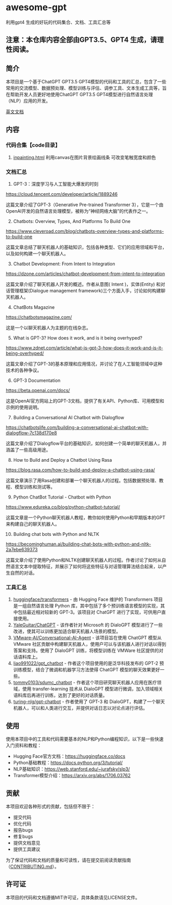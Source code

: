 # awesome-gpt
利用gpt4 生成的好玩的代码集合、文档、工具汇总等

## 注意：本仓库内容全部由GPT3.5、GPT4 生成，请理性阅读。

## 简介

本项目是一个基于ChatGPT GPT3.5 GPT4模型的代码和工具的汇总，包含了一些常用的交流模型、数据预处理、模型训练与评估、调参工具、文本生成工具等，旨在帮助开发人员更好地使用ChatGPT GPT3.5 GPT4模型进行自然语言处理（NLP）应用的开发。

[英文文档](README.md)

## 内容

### 代码合集【code目录】
1. [inpainting.html](code/inpainting.html) 利用canvas在图片背景绘画线条 可改变笔触宽度和颜色

### 文档汇总
1. GPT-3：深度学习与人工智能大爆发的时刻

https://cloud.tencent.com/developer/article/1889246

这篇文章介绍了GPT-3（Generative Pre-trained Transformer 3），它是一个由OpenAI开发的自然语言处理模型，被称为“神经网络大脑”的代表作之一。

2. Chatbots: Overview, Types, And Platforms To Build One

https://www.cleveroad.com/blog/chatbots-overview-types-and-platforms-to-build-one

这篇文章总结了聊天机器人的基础知识，包括各种类型、它们的应用领域和平台，以及如何构建一个聊天机器人。

3. Chatbot Development: From Intent to Integration

https://dzone.com/articles/chatbot-development-from-intent-to-integration

这篇文章介绍了聊天机器人开发的概述。作者从意图( Intent )，实体(Entity) 和对话管理框架(Dialogue management framework)三个方面入手，讨论如何构建聊天机器人。

4. ChatBots Magazine

https://chatbotsmagazine.com/

这是一个以聊天机器人为主题的在线杂志。

5. What is GPT-3? How does it work, and is it being overhyped?

https://www.zdnet.com/article/what-is-gpt-3-how-does-it-work-and-is-it-being-overhyped/

这篇文章介绍了GPT-3的基本原理和应用情况，并讨论了在人工智能领域中这种技术的各种争议。

6. GPT-3 Documentation

https://beta.openai.com/docs/

这是OpenAI官方网站上的GPT-3文档，提供了有关API、Python库、可用模型和示例的使用说明。

7. Building a Conversational AI Chatbot with Dialogflow

https://chatbotslife.com/building-a-conversational-ai-chatbot-with-dialogflow-7c138d170e8

这篇文章介绍了Dialogflow平台的基础知识，如何创建一个简单的聊天机器人，并涵盖了一些高级用途。

8. How to Build and Deploy a Chatbot Using Rasa

https://blog.rasa.com/how-to-build-and-deploy-a-chatbot-using-rasa/

这篇文章演示了用Rasa创建和部署一个聊天机器人的过程。包括数据预处理、教程、模型训练和测试等。

9. Python ChatBot Tutorial - Chatbot with Python

https://www.edureka.co/blog/python-chatbot-tutorial/

这篇文章是一个Python聊天机器人教程，教你如何使用Python和早期版本的GPT来构建自己的聊天机器人。

10. Building chat bots with Python and NLTK

https://becominghuman.ai/building-chat-bots-with-python-and-nltk-2a7ebe639373

这篇文章介绍了使用Python和NLTK创建聊天机器人的过程。作者讨论了如何从自然语言文本中提取特征，并展示了如何将这些特征与对话管理算法结合起来，以产生自然的对话。

### 工具汇总
1. [huggingface/transformers](https://github.com/huggingface/transformers) - 由 Hugging Face 维护的 Transformers 项目是一组自然语言处理 Python 库，其中包括了多个预训练语言模型的实现，其中包括最近相对较新的 GPT-3。该项目对 ChatGPT 进行了实现，可供用户直接使用。
2. [YaleGuitar/ChatGPT](https://github.com/YaleGuitar/ChatGPT) - 该作者针对 Microsoft 的 DialoGPT 模型进行了一些改进，使其可以训练更加适合聊天机器人场景的模型。
3. [VMware-AI/Conversational-AI-Agent](https://github.com/VMware-AI/Conversational-AI-Agent) - 该项目旨在使用 ChatGPT 模型从 VMware 社区贡献中构建聊天机器人，使用户可以与该机器人进行对话以得到答案和支持。使用了 DialoGPT 训练，将模型训练在 VMWare 社区提供的对话语料库上。
4. [liao991022/gpt_chatbot](https://github.com/liao991022/gpt_chatbot) - 作者这个项目使用的是泛华科技发布的 GPT-2 预训练模型，结合了微调和机器学习方法使得 ChatGPT 模型的聊天效果更好一些。
5. [tommy0103/sdumc_chatbot](https://github.com/tommy0103/sdumc_chatbot) - 作者这个项目研究聊天机器人应用在医疗领域，使用 transfer-learning 技术从 DialoGPT 模型进行微调，加入领域相关语料库后再进行训练，达到了更好的对话质量。
6. [turing-nlg/gpt-chatbot](https://github.com/turing-nlg/gpt-chatbot) - 作者使用了 GPT-3 和 DialoGPT，构建了一个聊天机器人，可以和人类进行交互，并提供对话日志以对论点进行评估。

## 使用

使用本项目中的工具和代码需要基本的NLP和Python编程知识，以下是一些快速入门资料和教程：

- Hugging Face官方文档：<https://huggingface.co/docs>
- Python基础教程：<https://docs.python.org/3/tutorial/>
- NLP基础知识：<https://web.stanford.edu/~jurafsky/slp3/>
- Transformer模型介绍：<https://arxiv.org/abs/1706.03762>

## 贡献

本项目欢迎各种形式的贡献，包括但不限于：

- 提交代码
- 优化代码
- 报告bugs
- 修复bugs
- 提供文档意见
- 提供工具建议

为了保证代码和文档的质量和可读性，请在提交前阅读贡献指南（[CONTRIBUTING.md](CONTRIBUTING.md)）。

## 许可证

本项目的代码和文档遵循MIT许可证，具体条款请见LICENSE文件。